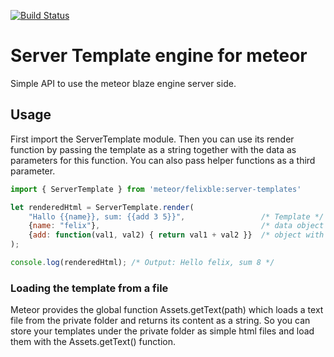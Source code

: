 [![Build Status](https://travis-ci.org/felixble/meteor-server-templates.svg?branch=master)](https://travis-ci.org/felixble/meteor-server-templates)

# Server Template engine for meteor

Simple API to use the meteor blaze engine server side.

## Usage

First import the ServerTemplate module. Then you can use its render function by passing the template as a string together with the data as parameters for this function. You can also pass helper functions as a third parameter.

~~~js
import { ServerTemplate } from 'meteor/felixble:server-templates'

let renderedHtml = ServerTemplate.render(
    "Hallo {{name}}, sum: {{add 3 5}}",                 /* Template */
    {name: "felix"},                                    /* data object */
    {add: function(val1, val2) { return val1 + val2 }}  /* object with helper functions */
);

console.log(renderedHtml); /* Output: Hello felix, sum 8 */
~~~

### Loading the template from a file

Meteor provides the global function Assets.getText(path) which loads a text file from the private folder and returns its content as a string. So you can store your templates under the private folder as simple html files and load them with the Assets.getText() function.

